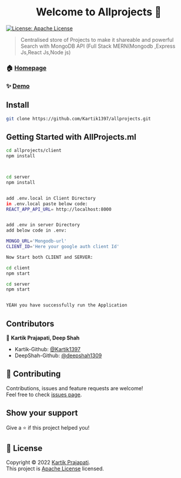 <h1 align="center">Welcome to Allprojects 👋</h1>
<p>
  <a href="https://github.com/Kartik1397/allprojects/blob/main/LICENSE" target="_blank">
    <img alt="License: Apache License" src="https://img.shields.io/badge/License-Apache License-yellow.svg" />
  </a>
</p>

> Centralised store of Projects to make it shareable and powerful Search with MongoDB API (Full Stack MERN(Mongodb ,Express Js,React Js,Node js)

### 🏠 [Homepage](https://allprojects.ml)

### ✨ [Demo](http://allprojects.ml)

## Install

```sh
git clone https://github.com/Kartik1397/allprojects.git
```

## Getting Started with AllProjects.ml

```sh
cd allprojects/client
npm install



cd server 
npm install


add .env.local in Client Directory
in .env.local paste below code:
REACT_APP_API_URL= http://localhost:8000


add .env in server Directory
add below code in .env:

MONGO_URL='Mongodb-url'
CLIENT_ID='Here your google auth client Id'

Now Start both CLIENT and SERVER:

cd client
npm start

cd server
npm start


YEAH you have successfully run the Application
```




## Contributors

👤 **Kartik Prajapati, Deep Shah**

* Kartik-Github: [@Kartik1397](https://github.com/Kartik1397)
* DeepShah-Github: [@deepshah1309](https://github.com/deepshah1309)

## 🤝 Contributing

Contributions, issues and feature requests are welcome!<br />Feel free to check [issues page](https://github.com/Kartik1397/allprojects/issues). 

## Show your support

Give a ⭐️ if this project helped you!

## 📝 License

Copyright © 2022 [Kartik Prajapati](https://github.com/Kartik1397).<br />
This project is [Apache License](https://github.com/Kartik1397/allprojects/blob/main/LICENSE) licensed.

